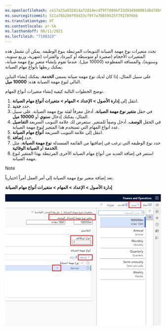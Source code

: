 ```yaml
---
ms.openlocfilehash: ce17a25a032814a72d14ecdf9ff089bf32d93d940001d6d78b9f6badb93a5b0c
ms.sourcegitcommit: 511a76b204f93d23cf9f7a70059525f79170f6bb
ms.translationtype: HT
ms.contentlocale: ar-SA
ms.lasthandoff: 08/11/2021
ms.locfileid: "7108323"
---
```

تحدد متغيرات نوع مهمة الصيانة التنويعات المرتبطة بنوع الوظيفة. يمكن أن تشمل هذه المتغيرات الأحجام (صغيرة أو متوسطة أو كبيرة)، والفترات (شهرية، وربع سنوية، وسنوية)، والمسافة المقطوعة (10000 ميل). عندما تقوم بإنشاء متغير نوع مهمة صيانة، يمكنك ربطها بأنواع مهام الصيانة. 

على سبيل المثال، إذا كان لديك نوع مهمة صيانة يسمى **الخدمة**، يمكنك إنشاء التباين التالي لنوع مهمة الصيانة هذه: **10000 ميل**. 

توضح الخطوات التالية كيفية إنشاء متغيرات أنواع المهام.

1.  انتقل إلى **إدارة الأصول > الإعداد > المهام > متغيرات أنواع مهام الصيانة**.
2.  حدد **جديد**.
3.  في حقل **متغير نوع مهمة الصيانة**، أدخل معرفاً لفئة نوع مهمة الصيانة. على سبيل المثال، يمكنك إدخال **سنوي** أو **10000 ميل**.
4.  في الحقل **الوصف**، أدخل وصفاً للمتغير.
ستعرض لك علامة التبويب السريعة **التفاصيل** عدد أنواع المهام التي تستخدم هذا المتغير لنوع مهمة الصيانة.
5.  انتقل إلى علامة التبويب السريعة **أنواع مهام الصيانة**.
6.  حدد **إضافة**.
7.  حدد نوع الوظيفة التي ترغب في إضافتها من القائمة المنسدلة **نوع مهمة الصيانة**، مثل **الخدمة** أو **الصيانة الوقائية**.
8.  استمر في إضافة العديد من أنواع مهام الصيانة الأخرى المرتبطة بهذا المتغير لنوع مهمة الصيانة.

> [!NOTE]
> تعد إضافة متغير نوع مهمة الصيانة إلى أمر العمل أمراً اختيارياً.

**إدارة الأصول > الإعداد > المهام > متغيرات أنواع مهام الصيانة**

![لقطة شاشة لصفحة "متغيرات أنواع مهام الصيانة".](../media/maintenance-job-type-variant-ssm.png)



